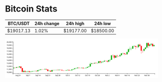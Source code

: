 # Bitcoin Stats

BTC/USDT|24h change|24h high|24h low|
|---|---|---|---|
|$19017.13|1.02%|$19177.00|$18500.00|

<img src="./chart.svg">
